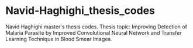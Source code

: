 # Navid-Haghighi_thesis_codes
Navid Haghighi master's thesis codes. 
Thesis topic: Improving Detection of Malaria Parasite by Improved Convolutional Neural Network and Transfer Learning Technique in Blood Smear Images.
